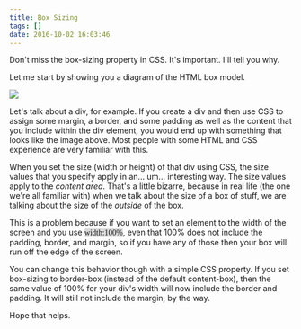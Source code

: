 ```yaml
---
title: Box Sizing
tags: []
date: 2016-10-02 16:03:46
---
```


Don&#39;t miss the box-sizing property in CSS. It&#39;s important. I&#39;ll tell you why.

Let me start by showing you a diagram of the HTML box model.

[![](http://codefoster.blob.core.windows.net/site/image/cdcacee2955f44b3b4f975001c44b377/boxsizing_01_1.png)](http://www.w3.org/wiki/images/d/d2/Boxarea.png)

Let&#39;s talk about a div, for example. If you create a div and then use CSS to assign some margin, a border, and some padding as well as the content that you include within the div element, you would end up with something that looks like the image above. Most people with some HTML and CSS experience are very familiar with this.

When you set the size (width or height) of that div using CSS, the size values that you specify apply in an... um... interesting way. The size values apply to the _content area_. That&#39;s a little bizarre, because in real life (the one we&#39;re all familiar with) when we talk about the size of a box of stuff, we are talking about the size of the _outside_ of the box.

This is a problem because if you want to set an element to the width of the screen and you use <span style="font-family: Consolas; background-color: rgb(217, 217, 217);">width:100%</span>, even that 100% does not include the padding, border, and margin, so if you have any of those then your box will run off the edge of the screen.

You can change this behavior though with a simple CSS property. If you set box-sizing to border-box (instead of the default content-box), then the same value of 100% for your div&#39;s width will now include the border and padding. It will still not include the margin, by the way.

Hope that helps.